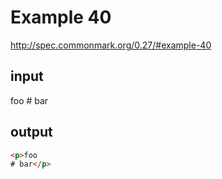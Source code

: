# Example 40

http://spec.commonmark.org/0.27/#example-40

## input

foo
    # bar

## output

```html
<p>foo
# bar</p>
```
